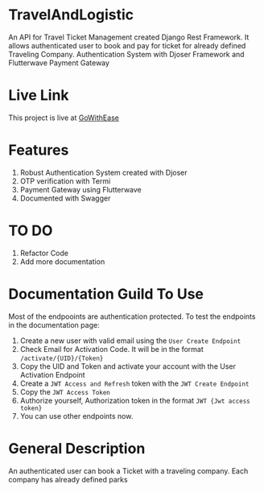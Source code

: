 # TravelAndLogistic
An API for Travel Ticket Management created Django Rest Framework. It allows authenticated user to book and pay for ticket 
for already defined Traveling Company. Authentication System with Djoser Framework and Flutterwave Payment Gateway 

# Live Link
This project is live at [GoWithEase](gowithease.herokuapp.com)

# Features

1. Robust Authentication System created with Djoser
2. OTP verification with Termi
3. Payment Gateway using Flutterwave
4. Documented with Swagger


# TO DO

1. Refactor Code
2. Add more documentation


# Documentation Guild To Use

Most of the endpooints are authentication protected. To test the endpoints in the documentation page:

1. Create a new user with valid email using the `User Create Endpoint`
2. Check Email for Activation Code. It will be in the format `/activate/{UID}/{Token}`
3. Copy the UID and Token and activate your account with the User Activation Endpoint
4. Create a `JWT Access and Refresh` token with the `JWT Create Endpoint`
5. Copy the `JWT Access Token` 
6. Authorize yourself, Authorization token in the format `JWT {Jwt access token}`
7. You can use other endpoints now.

# General Description

An authenticated user can book a Ticket with a traveling company. Each company has already defined parks 
